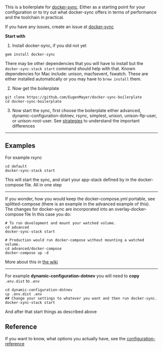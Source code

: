 This is a boilerplate for [docker-sync](https://github.com/EugenMayer/docker_sync).
Either as a starting point for your configuration or to try out what docker-sync offers in terms of performance and the toolchain in practical.

If you have any issues, create an issue at [docker-sync](https://github.com/EugenMayer/docker_sync)

**Start with**

 1) Install docker-sync, if you did not yet

```
gem install docker-sync
```

There may be other dependencies that you will have to install but the `docker-sync-stack start` command should help with that. Known dependencies for Mac include: unison, macfsevent, fswatch. These are either installed automatically or you may have to `brew install` them.

 2) Now get the boilerplate
```
git clone https://github.com/EugenMayer/docker-sync-boilerplate
cd docker-sync-boilerplate
```

 3) Now start the sync, first choose the boilerplate either advanced, dynamic-configuration-dotnev, rsync, simplest, unison, unison-ftp-user, or unison-root-user. See [strategies](https://docker-sync.readthedocs.io/en/latest/advanced/sync-strategies.html) to understand the important differences

---

## Examples

For example rsync
```
cd default
docker-sync-stack start
```
This will start the sync, and start your app-stack defined by in the docker-compose file. All in one step

---

If you wonder, how you would keep the docker-compose.yml portable, see splitted-compose (there is an example in the advanced example of this). The changes for docker-sync are incorporated into an overlay-docker-compose file
In this case you do:

```
# To run development and mount your watched volume.
cd advanced
docker-sync-stack start

# Production would run docker-compose without mounting a watched volume.
cd advanced/docker-compose
docker-compose up -d
```

More about this in [the wiki](https://docker-sync.readthedocs.io/en/latest/getting-started/configuration.html?highlight=portable#portable-docker-compose-yml)

---

For example __dynamic-configuration-dotnev__ you will need to __copy__ `.env.dist` to `.env`

```
cd dynamic-configuration-dotnev
cp .env.dist .env
## Change your settings to whatever you want and then run docker-sync.
docker-sync-stack start
```

And after that start things as described above


## Reference

If you want to know, what options you actually have, see the [configuration-reference](https://docker-sync.readthedocs.io/en/latest/getting-started/configuration.html)
